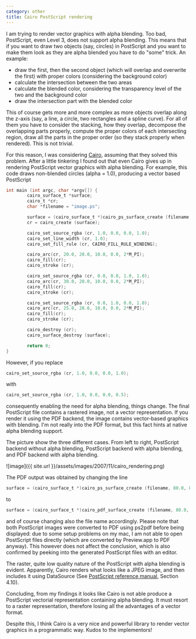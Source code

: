 ```yaml
---
category: other
title: Cairo PostScript rendering
---
```


I am trying to render vector graphics with alpha blending. Too bad,
PostScript, even Level 3, does not support alpha blending. This means
that if you want to draw two objects (say, circles) in PostScript and
you want to make them look as they are alpha blended you have to do
\"some\" trick. An example:

-   draw the first, then the second object (which will overlap and
    overwrite the first) with proper colors (considering the background
    color)
-   calculate the intersection between the two areas
-   calculate the blended color, considering the transparency level of
    the two and the background color
-   draw the intersection part with the blended color

This of course gets more and more complex as more objects overlap along
the z-axis (say, a line, a circle, two rectangles and a spline curve).
For all of them you have to consider the stacking, how they overlap,
decompose the overlapping parts properly, compute the proper colors of
each intersecting region, draw all the parts in the proper order (so
they stack properly when rendered). This is not trivial.

For this reason, I was considering [Cairo](http://cairographics.org),
assuming that they solved this problem. After a little tinkering I found
out that even Cairo gives up in rendering PostScript vector graphics
with alpha blending. For example, this code draws non-blended circles
(alpha = 1.0), producing a vector based PostScript

```c
int main (int argc, char *argv[]) {
        cairo_surface_t *surface;
        cairo_t *cr;
        char *filename = "image.ps";

        surface = (cairo_surface_t *)cairo_ps_surface_create (filename, 80.0, 80.0);
        cr = cairo_create (surface);

        cairo_set_source_rgba (cr, 1.0, 0.0, 0.0, 1.0);
        cairo_set_line_width (cr, 1.0);
        cairo_set_fill_rule (cr, CAIRO_FILL_RULE_WINDING);

        cairo_arc(cr, 20.0, 20.0, 10.0, 0.0, 2*M_PI);
        cairo_fill(cr);
        cairo_stroke (cr);

        cairo_set_source_rgba (cr, 0.0, 0.0, 1.0, 1.0);
        cairo_arc(cr, 30.0, 20.0, 10.0, 0.0, 2*M_PI);
        cairo_fill(cr);
        cairo_stroke (cr);

        cairo_set_source_rgba (cr, 0.0, 1.0, 0.0, 1.0);
        cairo_arc(cr, 25.0, 28.6, 10.0, 0.0, 2*M_PI);
        cairo_fill(cr);
        cairo_stroke (cr);

        cairo_destroy (cr);
        cairo_surface_destroy (surface);

        return 0;
}
```

However, if you replace

```c
cairo_set_source_rgba (cr, 1.0, 0.0, 0.0, 1.0);
```

with

```c
cairo_set_source_rgba (cr, 1.0, 0.0, 0.0, 0.5);
```

consequently enabling the need for alpha blending, things change. The
final PostScript file contains a rastered image, not a vector
representation. If you render it using the PDF backend, the image
contains vector-based graphics with blending. I\'m not really into the
PDF format, but this fact hints at native alpha blending support.

The picture show the three different cases. From left to right,
PostScript backend without alpha blending, PostScript backend with alpha
blending, and PDF backend with alpha blending.

![image]({{ site.url }}/assets/images/2007/11/cairo_rendering.png)

The PDF output was obtained by changing the line

```c
surface = (cairo_surface_t *)cairo_ps_surface_create (filename, 80.0, 80.0);
```

to

```c
surface = (cairo_surface_t *)cairo_pdf_surface_create (filename, 80.0, 80.0);
```

and of course changing also the file name accordingly. Please note that
both PostScript images were converted to PDF using ps2pdf before being
displayed: due to some setup problems on my mac, I am not able to open
PostScript files directly (which are converted by Preview.app to PDF
anyway). This however does not affect the conclusion, which is also
confirmed by peeking into the generated PostScript files with an editor.

The raster, quite low quality nature of the PostScript with alpha
blending is evident. Apparently, Cairo renders what looks like a JPEG
image, and then includes it using DataSource (See [PostScript reference
manual](http://partners.adobe.com/public/developer/en/ps/psrefman.pdf),
Section 4.10).

Concluding, from my findings it looks like Cairo is not able produce a
PostScript vectorial representation containing alpha blending. It must
resort to a raster representation, therefore losing all the advantages
of a vector format.

Despite this, I think Cairo is a very nice and powerful library to
render vector graphics in a programmatic way. Kudos to the implementors!
